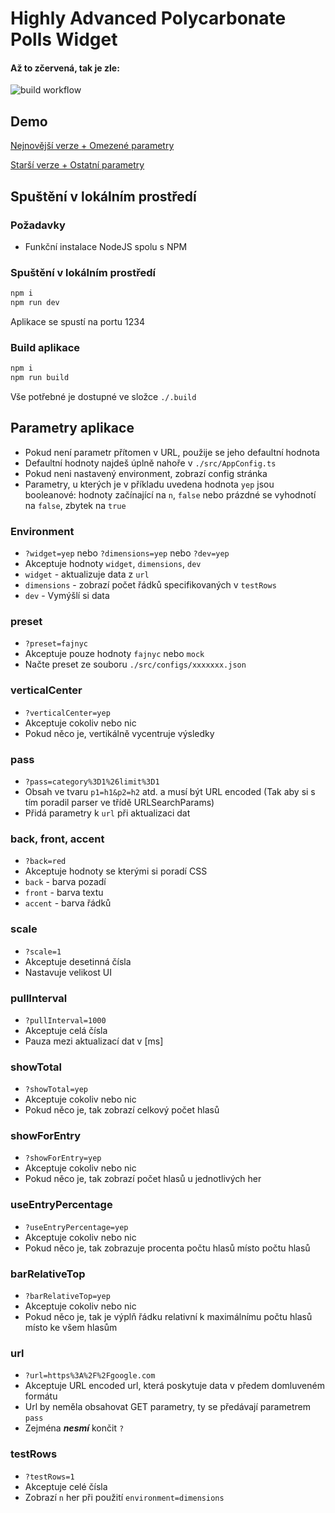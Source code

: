 # Highly Advanced Polycarbonate Polls Widget

#### Až to zčervená, tak je zle:
![build workflow](https://github.com/Jinderamarak/fajn-widget/actions/workflows/build.yml/badge.svg)


## Demo
[Nejnovější verze + Omezené parametry](http://alszak.gay/fajnyc/polls/new/)

[Starší verze + Ostatní parametry](http://alszak.gay/fajnyc/polls/old/)

## Spuštění v lokálním prostředí
### Požadavky
 - Funkční instalace NodeJS spolu s NPM

### Spuštění v lokálním prostředí
```bash
npm i
npm run dev
```
Aplikace se spustí na portu 1234

### Build aplikace
```bash
npm i
npm run build
```
Vše potřebné je dostupné ve složce `./.build`

## Parametry aplikace
 - Pokud není parametr přítomen v URL, použije se jeho defaultní hodnota
 - Defaultní hodnoty najdeš úplně nahoře v `./src/AppConfig.ts`
 - Pokud neni nastavený environment, zobrazí config stránka
 - Parametry, u kterých je v příkladu uvedena hodnota `yep` jsou booleanové: hodnoty začínající na `n`, `false` nebo prázdné se vyhodnotí na `false`, zbytek na `true` 

### Environment
 - `?widget=yep` nebo `?dimensions=yep` nebo `?dev=yep`
 - Akceptuje hodnoty `widget`, `dimensions`, `dev`
 - `widget` - aktualizuje data z `url`
 - `dimensions` - zobrazí počet řádků specifikovaných v `testRows`
 - `dev` - Vymýšlí si data

### preset
 - `?preset=fajnyc`
 - Akceptuje pouze hodnoty `fajnyc` nebo `mock`
 - Načte preset ze souboru `./src/configs/xxxxxxx.json`

### verticalCenter
 - `?verticalCenter=yep`
 - Akceptuje cokoliv nebo nic
 - Pokud něco je, vertikálně vycentruje výsledky

### pass
 - `?pass=category%3D1%26limit%3D1`
 - Obsah ve tvaru `p1=h1&p2=h2` atd. a musí být URL encoded (Tak aby si s tím poradil parser ve třídě URLSearchParams)
 - Přidá parametry k `url` při aktualizaci dat

### back, front, accent
 - `?back=red`
 - Akceptuje hodnoty se kterými si poradí CSS
 - `back` - barva pozadí
 - `front` - barva textu
 - `accent` - barva řádků

### scale
 - `?scale=1`
 - Akceptuje desetinná čísla
 - Nastavuje velikost UI

### pullInterval
 - `?pullInterval=1000`
 - Akceptuje celá čísla
 - Pauza mezi aktualizací dat v [ms]

### showTotal
 - `?showTotal=yep`
 - Akceptuje cokoliv nebo nic
 - Pokud něco je, tak zobrazí celkový počet hlasů

### showForEntry
 - `?showForEntry=yep`
 - Akceptuje cokoliv nebo nic
 - Pokud něco je, tak zobrazí počet hlasů u jednotlivých her

### useEntryPercentage
 - `?useEntryPercentage=yep`
 - Akceptuje cokoliv nebo nic
 - Pokud něco je, tak zobrazuje procenta počtu hlasů místo počtu hlasů

### barRelativeTop
 - `?barRelativeTop=yep`
 - Akceptuje cokoliv nebo nic
 - Pokud něco je, tak je výplň řádku relativní k maximálnímu počtu hlasů místo ke všem hlasům

### url
 - `?url=https%3A%2F%2Fgoogle.com`
 - Akceptuje URL encoded url, která poskytuje data v předem domluveném formátu 
 - Url by neměla obsahovat GET parametry, ty se předávají parametrem `pass`
 - Zejména ***nesmí*** končit `?`

### testRows
 - `?testRows=1`
 - Akceptuje celé čísla
 - Zobrazí `n` her při použití `environment=dimensions`